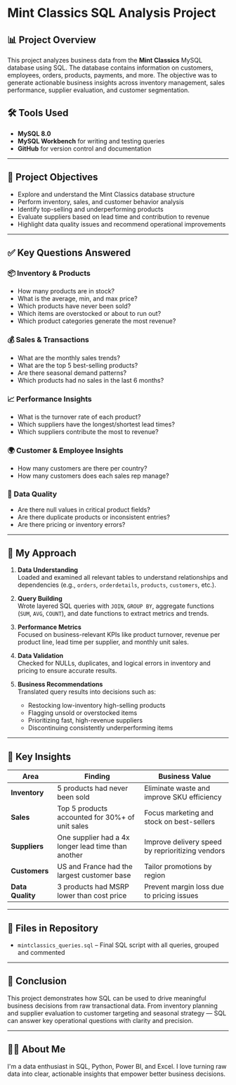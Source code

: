 # Mint Classics SQL Analysis Project

## 📊 Project Overview

This project analyzes business data from the **Mint Classics** MySQL database using SQL. The database contains information on customers, employees, orders, products, payments, and more. The objective was to generate actionable business insights across inventory management, sales performance, supplier evaluation, and customer segmentation.

## 🛠️ Tools Used

- **MySQL 8.0**
- **MySQL Workbench** for writing and testing queries
- **GitHub** for version control and documentation

---

## 🎯 Project Objectives

- Explore and understand the Mint Classics database structure
- Perform inventory, sales, and customer behavior analysis
- Identify top-selling and underperforming products
- Evaluate suppliers based on lead time and contribution to revenue
- Highlight data quality issues and recommend operational improvements

---

## ✅ Key Questions Answered

### 📦 Inventory & Products
- How many products are in stock?
- What is the average, min, and max price?
- Which products have never been sold?
- Which items are overstocked or about to run out?
- Which product categories generate the most revenue?

### 💰 Sales & Transactions
- What are the monthly sales trends?
- What are the top 5 best-selling products?
- Are there seasonal demand patterns?
- Which products had no sales in the last 6 months?

### 📈 Performance Insights
- What is the turnover rate of each product?
- Which suppliers have the longest/shortest lead times?
- Which suppliers contribute the most to revenue?

### 🌍 Customer & Employee Insights
- How many customers are there per country?
- How many customers does each sales rep manage?

### 🧹 Data Quality
- Are there null values in critical product fields?
- Are there duplicate products or inconsistent entries?
- Are there pricing or inventory errors?

---

## 🧠 My Approach

1. **Data Understanding**  
   Loaded and examined all relevant tables to understand relationships and dependencies (e.g., `orders`, `orderdetails`, `products`, `customers`, etc.).

2. **Query Building**  
   Wrote layered SQL queries with `JOIN`, `GROUP BY`, aggregate functions (`SUM`, `AVG`, `COUNT`), and date functions to extract metrics and trends.

3. **Performance Metrics**  
   Focused on business-relevant KPIs like product turnover, revenue per product line, lead time per supplier, and monthly unit sales.

4. **Data Validation**  
   Checked for NULLs, duplicates, and logical errors in inventory and pricing to ensure accurate results.

5. **Business Recommendations**  
   Translated query results into decisions such as:
   - Restocking low-inventory high-selling products
   - Flagging unsold or overstocked items
   - Prioritizing fast, high-revenue suppliers
   - Discontinuing consistently underperforming items

---

## 📌 Key Insights

| Area | Finding | Business Value |
|------|---------|----------------|
| **Inventory** | 5 products had never been sold | Eliminate waste and improve SKU efficiency |
| **Sales** | Top 5 products accounted for 30%+ of unit sales | Focus marketing and stock on best-sellers |
| **Suppliers** | One supplier had a 4x longer lead time than another | Improve delivery speed by reprioritizing vendors |
| **Customers** | US and France had the largest customer base | Tailor promotions by region |
| **Data Quality** | 3 products had MSRP lower than cost price | Prevent margin loss due to pricing issues |

---

## 📂 Files in Repository

- `mintclassics_queries.sql` – Final SQL script with all queries, grouped and commented

---

## 🧾 Conclusion

This project demonstrates how SQL can be used to drive meaningful business decisions from raw transactional data. From inventory planning and supplier evaluation to customer targeting and seasonal strategy — SQL can answer key operational questions with clarity and precision.

---

## 🙋‍♂️ About Me

I'm a data enthusiast in SQL, Python, Power BI, and Excel. I love turning raw data into clear, actionable insights that empower better business decisions.


